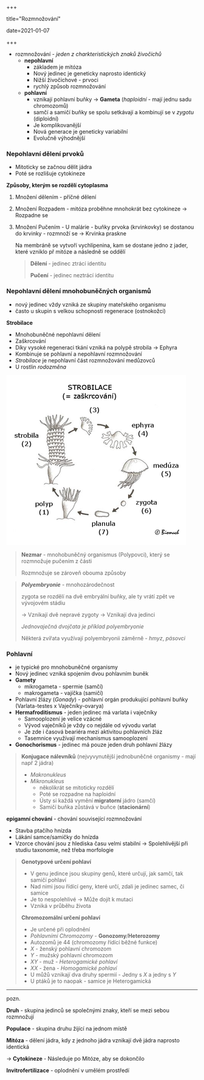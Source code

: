 +++

title="Rozmnožování"

date=2021-01-07

+++

- rozmnožování - *jeden z charkteristických znaků živočichů*
  - **nepohlavní**
    - základem je mitóza
    - Nový jedinec je geneticky naprosto identický
    - Nižší živočichové - prvoci
    - rychlý způsob rozmnožování
  - **pohlavní**
    - vznikají pohlavní buňky $\to$ **Gameta** (*haploidní* - mají jednu sadu chromozomů)
    - samčí a samičí buňky se spolu setkávají a kombinují se v *zygotu* (diploidní)
    - Je komplikovanější
    - Nová generace je geneticky variabilní
    - Evolučně výhodnější

### Nepohlavní dělení prvoků

- Mitoticky se začnou dělit jádra
- Poté se rozlišuje cytokineze

**Způsoby, kterým se rozdělí cytoplasma**

1. Množení dělením - příčné dělení

2. Množení Rozpadem - mitóza proběhne mnohokrát bez cytokineze $\to$ Rozpadne se

3. Množení Pučením - U malárie - buňky prvoka (krvinkovky) se dostanou do krvinky - rozmnoží se $\to$ Krvinka praskne

   Na membráně se vytvoří vychlípenina, kam se dostane jedno z jader, které vzniklo př mitóze a následně se oddělí

   > **Dělení** - jedinec ztrácí identitu
   >
   > **Pučení** - jedinec neztrácí identitu

### Nepohlavní dělení mnohobuněčných organismů

- nový jedinec vždy vzniká ze skupiny mateřského organismu
- často u skupin s velkou schopnosti regenerace (ostnokožci)

**Strobilace**

- Mnohobuněčné nepohlavní dělení
- Zaškrcování
- Díky vysoké regeneraci tkání vzniká na polypě strobila $\to$ Ephyra
- Kombinuje se pohlavní a nepohlavní rozmnožování
- *Strobilace* je nepohlavní část rozmnožování medůzovců
- U rostlin *rodozměna*

![](https://github.com/cervthecoder/github_images/blob/master/strobilace.png?raw=true)



>  **Nezmar** - mnohobuněčný organismus (Polypovci), který se rozmnožuje pučením z části
>
> Rozmnožuje se zároveň obouma způsoby

> ***Polyembryonie*** - mnohozárodečnost
>
> zygota se rozdělí na dvě embryální buňky, ale ty vrátí zpět ve vývojovém stádiu
>
> $\to$ Vznikají dvě nepravé zygoty $\to$ Vznikají dva jedinci
>
> *Jednovaječná dvojčata je příklad polyembryonie*
>
> Některá zvířata využívají polyembryonii záměrně - *hmyz*, *pásovci*

### Pohlavní

- je typické pro mnohobuněčné organismy
- Nový jedinec vzniká spojením dvou pohlavním buněk
- **Gamety**
  - mikrogameta - spermie (samčí)
  - makrogameta - vajíčka (samičí)
- Pohlavní žlázy (*Gonady*) - pohlavní orgán produkující pohlavní buňky (Varlata-testes x Vaječníky-ovarya)
- **Hermafroditismus** - jeden jedinec má varlata i vaječníky
  - Samooplození je velice vzácné
  - Vývod vaječníků je vždy co nejdále od vývodu varlat
  - Je zde i časová beariéra mezi aktivitou pohlavních žláz
  - Tasemnice využívají mechanismus samooplození
- **Gonochorismus** - jedinec má pouze jeden druh pohlavní žlázy

> **Konjugace nálevníků** (nejvyvynutější jednobuněčné organismy - mají např 2 jádra)
>
> - *Makronukleus*
> - *Mikronukleus*
>   - několikrát se mitoticky rozdělí
>   - Poté se rozpadne na haploidní
>   - Ústy si každá vymění **migratorní** jádro (samčí)
>   - Samičí buňka zůstává v buňce (**stacionární**)

**epigamní chování** - chování související rozmnožování

- Stavba ptačího hnízda
- Lákání samce/samičky do hnízda
- Vzorce chování jsou z hlediska času velmi stabilní $\to$ Spolehlivější při studiu taxonomie, než třeba morfologie

>**Genotypové určení pohlaví**
>
>- V genu jedince jsou skupiny genů, které určují, jak samčí, tak samičí pohlaví
>- Nad nimi jsou řídící geny, které určí, zdali je jedinec samec, či samice
>- Je to nespolehlivé $\to$ Může dojít k mutaci
>- Vzniká v průběhu života
>
>**Chromozomální určení pohlaví**
>
>- Je určené při oplodnění
>- *Pohlavními Chromozomy* - **Gonozomy**/**Heterozomy**
>- Autozomů je 44 (chromozomy řídící běžné funkce) 
>- $X$ - ženský pohlavní chromozom
>- $Y$ - mužský pohlavní chromozom
>- $XY$ - muž - *Heterogamické pohlaví* 
>- $XX$ - žena - *Homogamické pohlaví*
>- U můžů vznikají dva druhy spermií - Jedny s $X$ a jedny s $Y$
>- U ptáků je to naopak - samice je Heterogamická

---

pozn.

**Druh** - skupina jedinců se společnými znaky, kteří se mezi sebou rozmnožují

**Populace** - skupina druhu žijící na jednom místě

**Mitóza** - dělení jádra, kdy z jednoho jádra vznikají dvě jádra naprosto identická

$\to$ **Cytokineze** - Následuje po Mitóze, aby se dokončilo

**Invitrofertilizace** - oplodnění v umělém prostředí

